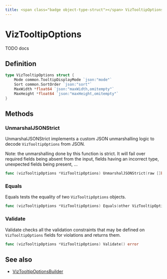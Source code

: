 ```yaml
---
title: <span class="badge object-type-struct"></span> VizTooltipOptions
---
```

# <span class="badge object-type-struct"></span> VizTooltipOptions

TODO docs

## Definition

```go
type VizTooltipOptions struct {
    Mode common.TooltipDisplayMode `json:"mode"`
    Sort common.SortOrder `json:"sort"`
    MaxWidth *float64 `json:"maxWidth,omitempty"`
    MaxHeight *float64 `json:"maxHeight,omitempty"`
}
```
## Methods

### <span class="badge object-method"></span> UnmarshalJSONStrict

UnmarshalJSONStrict implements a custom JSON unmarshalling logic to decode `VizTooltipOptions` from JSON.

Note: the unmarshalling done by this function is strict. It will fail over required fields being absent from the input, fields having an incorrect type, unexpected fields being present, …

```go
func (vizTooltipOptions *VizTooltipOptions) UnmarshalJSONStrict(raw []byte) error
```

### <span class="badge object-method"></span> Equals

Equals tests the equality of two `VizTooltipOptions` objects.

```go
func (vizTooltipOptions *VizTooltipOptions) Equals(other VizTooltipOptions) bool
```

### <span class="badge object-method"></span> Validate

Validate checks all the validation constraints that may be defined on `VizTooltipOptions` fields for violations and returns them.

```go
func (vizTooltipOptions *VizTooltipOptions) Validate() error
```

## See also

 * <span class="badge builder"></span> [VizTooltipOptionsBuilder](./builder-VizTooltipOptionsBuilder.md)
